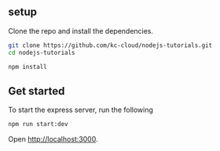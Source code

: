 ## setup

Clone the repo and install the dependencies.

```bash
git clone https://github.com/kc-cloud/nodejs-tutorials.git
cd nodejs-tutorials
```

```bash
npm install
```

## Get started

To start the express server, run the following

```bash
npm run start:dev
```

Open [http://localhost:3000](http://localhost:3000).
